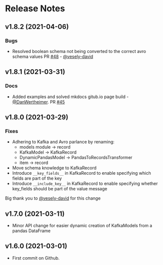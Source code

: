 # Release Notes

## v1.8.2 (2021-04-06)

### Bugs

- Resolved boolean schema not being converted to the correct avro schema values PR [#48](https://github.com/AbsaOSS/py2k/pull/48) - [@vesely-david](https://github.com/vesely-david)

## v1.8.1 (2021-03-31)

### Docs

- Added examples and solved mkdocs gitub.io page build - [@DanWertheimer](https://github.com/DanWertheimer). PR [#45](https://github.com/AbsaOSS/py2k/pull/45)

## v1.8.0 (2021-03-29)

### Fixes

- Adhering to Kafka and Avro parlance by renaming:
  - models module -> record
  - KafkaModel -> KafkaRecord
  - DynamicPandasModel -> PandasToRecordsTransformer
  - item -> record
- Move schema knowledge to KafkaRecord
- Introduce `__key_fields__` in KafkaRecord to enable specifying which fields are part of the key
- Introduce `__include_key__` in KafkaRecord to enable specifying whether key_fields should be part of the value message

Big thank you to [@vesely-david](https://github.com/vesely-david) for this change

## v1.7.0 (2021-03-11)

- Minor API change for easier dynamic creation of KafkaModels from a pandas DataFrame

## v1.6.0 (2021-03-01)

- First commit on Github.
